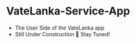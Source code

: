# VateLanka-Service-App

- The User Side of the VateLanka app
- Still Under Construction 🚧 Stay Tuned!
